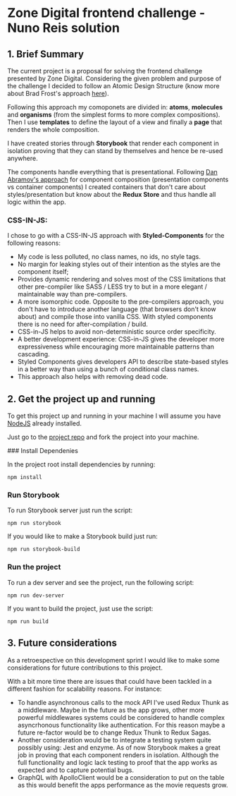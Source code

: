 # Zone Digital frontend challenge - Nuno Reis solution

## 1. Brief Summary
The current project is a proposal for solving the frontend challenge presented by Zone Digital. Considering the given problem and purpose of the challenge I decided to follow an Atomic Design Structure (know more about Brad Frost's approach [here](http://atomicdesign.bradfrost.com/)).

Following this approach my comoponets are divided in: **atoms**, **molecules** and **organisms** (from the simplest forms to more complex compositions). Then I use **templates** to define the layout of a view and finally a **page** that renders the whole composition.

I have created stories through **Storybook** that render each component in isolation proving that they can stand by themselves and hence be re-used anywhere.

The components handle everything that is presentational. Following [Dan Abramov's approach](https://medium.com/@dan_abramov/smart-and-dumb-components-7ca2f9a7c7d0) for component composition (presentation components vs container components) I created containers that don't care about styles/presentation but know about the **Redux Store** and thus handle all logic within the app.

### CSS-IN-JS:

I chose to go with a CSS-IN-JS approach with **Styled-Components** for the following reasons:

- My code is less polluted, no class names, no ids, no style tags.
- No margin for leaking styles out of their intention as the styles are the component itself;
- Provides dynamic rendering and solves most of the CSS limitations that other pre-compiler like SASS / LESS try to but in a more elegant / maintainable way than pre-compilers.
- A more isomorphic code. Opposite to the pre-compilers approach, you don't have to introduce another language (that browsers don't know about) and compile those into vanilla CSS. With styled components there is no need for after-compilation / build.
- CSS-in-JS helps to avoid non-deterministic source order specificity.
- A better development experience: CSS-in-JS gives the developer more expressiveness while encouraging more maintainable patterns than cascading.
- Styled Components gives developers API to describe state-based styles in a better way than using a bunch of conditional class names.
- This approach also helps with removing dead code.

## 2. Get the project up and running
To get this project up and running in your machine I will assume you have [NodeJS](https://nodejs.org/en/) already installed.

Just go to the [project repo](https://github.com/nunobreis/) and fork the project into your machine.

### Install Dependenies

In the project root install dependencies by running:

```
npm install
```

### Run Storybook

To run Storybook server just run the script:

```
npm run storybook
```

If you would like to make a Storybook build just run:

```
npm run storybook-build
```

### Run the project
To run a dev server and see the project, run the following script:

```
npm run dev-server
```

If you want to build the project, just use the script:

```
npm run build
```

## 3. Future considerations

As a retroespective on this development sprint I would like to make some considerations for future contributions to this project.

With a bit more time there are issues that could have been tackled in a different fashion for scalability reasons. For instance:

- To handle asynchronous calls to the mock API I've used Redux Thunk as a middleware. Maybe in the future as the app grows, other more powerful middlewares systems could be considered to handle complex asyncrhonous functionality like authentication. For this reason maybe a future re-factor would be to change Redux Thunk to Redux Sagas.
- Another consideration would be to integrate a testing system quite possibly using: Jest and enzyme. As of now Storybook makes a great job in proving that each component renders in isolation. Although the full functionality and logic lack testing to proof that the app works as expected and to capture potential bugs.
- GraphQL with ApolloClient would be a consideration to put on the table as this would benefit the apps performance as the movie requests grow.
